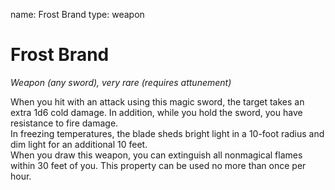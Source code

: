 name: Frost Brand
type: weapon

# Frost Brand 
_Weapon (any sword), very rare (requires attunement)_ 

When you hit with an attack using this magic sword, the target takes an extra 1d6 cold damage. In addition, while you hold the sword, you have resistance to fire damage.    
In freezing temperatures, the blade sheds bright light in a 10-foot radius and dim light for an additional 10 feet.    
When you draw this weapon, you can extinguish all nonmagical flames within 30 feet of you. This property can be used no more than once per hour. 